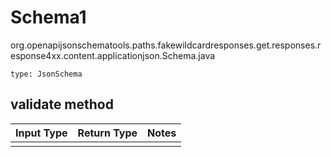 # Schema1
org.openapijsonschematools.paths.fakewildcardresponses.get.responses.response4xx.content.applicationjson.Schema.java
```
type: JsonSchema
```

## validate method
Input Type | Return Type | Notes
------------ | ------------- | -------------
 |  |

